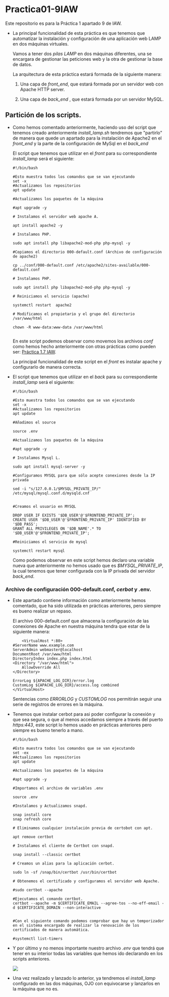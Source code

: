# Practica01-9IAW
Este repositorio es para la Práctica 1 apartado 9 de IAW. 

- La principal funcionalidad de esta práctica es que tenemos que automatizar la instalación y configuración de una aplicación web LAMP en dos máquinas virtuales.

    Vamos a tener dos *_pilas LAMP_* en dos máquinas diferentes, una se encargara de gestionar las peticiones web y la otra de gestionar la base de datos.

    La arquitectura de esta práctica estará formada de la siguiente manera:

    1. Una capa de *_front_end_*, que estará formada por un servidor web con Apache HTTP server.

    2. Una capa de *_back_end_* , que estará formada por un servidor MySQL.


## Partición de los scripts.

- Como hemos comentado anteriormente, haciendo uso del script que tenemos creado anteriormente *_install_lamp.sh_* tendremos que "partirlo" de manera que quede un apartado para la instalación de Apache2 en el *_front_end_* y la parte de la configuración de MySql en el *_back_end_*


    El script que tenemos que utilizar en el *_front_* para su correspondiente *_install_lamp_* será el siguiente:

    ```
    #!/bin/bash

    #Esto muestra todos los comandos que se van ejecutando
    set -x 
    #Actualizamos los repositorios
    apt update

    #Actualizamos los paquetes de la máquina 

    #apt upgrade -y

    # Instalamos el servidor web apache A.

    apt install apache2 -y

    # Instalamos PHP.

    sudo apt install php libapache2-mod-php php-mysql -y

    #Copiamos el directorio 000-default.conf (Archivo de configuración de apache2)

    cp ../conf/000-default.conf /etc/apache2/sites-available/000-default.conf

    # Instalamos PHP.

    sudo apt install php libapache2-mod-php php-mysql -y

    # Reiniciamos el servicio (apache)

    systemctl restart  apache2

    # Modificamos el propietario y el grupo del directorio /var/www/html

    chown -R www-data:www-data /var/www/html
            
    ```

    En este script podemos observar como movemos los archivos *_conf_* como hemos hecho anteriormente con otras prácticas como pueden ser: [Práctica 1.7 IAW](https://github.com/kinoibanez/Practica01-7IAW).

    La principal funcionalidad de este script en el *_front_* es instalar apache y configurarlo de manera correcta.

    


-  El script que tenemos que utilizar en el *_back_* para su correspondiente *_install_lamp_* será el siguiente:

    ```
    #!/bin/bash

    #Esto muestra todos los comandos que se van ejecutando
    set -x 
    #Actualizamos los repositorios
    apt update

    #Añadimos el source

    source .env

    #Actualizamos los paquetes de la máquina 

    #apt upgrade -y

    # Instalamos Mysql L.

    sudo apt install mysql-server -y

    #Configuramos MYSQL para que sólo acepte conexiones desde la IP privada

    sed -i "s/127.0.0.1/$MYSQL_PRIVATE_IP/" /etc/mysql/mysql.conf.d/mysqld.cnf


    #Creamos el usuario en MYSQL

    DROP USER IF EXISTS '$DB_USER'@'$FRONTEND_PRIVATE_IP';
    CREATE USER '$DB_USER'@'$FRONTEND_PRIVATE_IP' IDENTIFIED BY '$DB_PASS';
    GRANT ALL PRIVILEGES ON '$DB_NAME'.* TO '$DB_USER'@'$FRONTEND_PRIVATE_IP';

    #Reiniciamos el servicio de mysql

    systemctl restart mysql

    ```

    Como podemos observar en este script hemos declaro una variable nueva que anteriormente no hemos usado que es *_$MYSQL_PRIVATE_IP_*, la cual tenemos que tener configurada con la IP privada del servidor *_back_end_*.

### Archivo de configuración 000-default.conf, *_cerbot_* y .env.

- Este apartado contiene información como anteriormente hemos comentado, que ha sido utilizada en prácticas anteriores, pero siempre es bueno realizar un repaso.

    El archivo 000-default.conf que almacena la configuración de las conexiones de Apache en nuestra máquina tendra que estar de la siguiente manera: 

    ```
        <VirtualHost *:80>
    #ServerName www.example.com
    ServerAdmin webmaster@localhost
    DocumentRoot /var/www/html
    DirectoryIndex index.php index.html
    <Directory "/var/www/html">
        AllowOverride All
    </Directory>

    ErrorLog ${APACHE_LOG_DIR}/error.log
    CustomLog ${APACHE_LOG_DIR}/access.log combined
    </VirtualHost>
    ```

    Sentencias como *_ERRORLOG_* y *_CUSTOMLOG_* nos permitirán seguir una serie de registros de errores en la máquina.

- Tenemos que instalar cerbot para asi poder configurar la conexión y que sea segura, o que al menos accedamos siempre a través del puerto *_https:443_*, este script lo hemos usado en prácticas anteriores pero siempre es bueno tenerlo a mano.

    ```
    #!/bin/bash

    #Esto muestra todos los comandos que se van ejecutando
    set -ex 
    #Actualizamos los repositorios
    apt update

    #Actualizamos los paquetes de la máquina 

    #apt upgrade -y

    #Importamos el archivo de variables .env

    source .env

    #Instalamos y Actualizamos snapd.

    snap install core
    snap refresh core

    # Eliminamos cualquier instalación previa de certobot con apt.

    apt remove certbot

    # Instalamos el cliente de Certbot con snapd.

    snap install --classic certbot

    # Creamos un alias para la aplicación cerbot.

    sudo ln -sf /snap/bin/certbot /usr/bin/certbot

    # Obtenemos el certificado y configuramos el servidor web Apache.

    #sudo certbot --apache

    #Ejecutamos el comando certbot.
    certbot --apache -m $CERTIFICATE_EMAIL --agree-tos --no-eff-email -d $CERTIFICATE_DOMAIN --non-interactive


    #Con el siguiente comando podemos comprobar que hay un temporizador en el sistema encargado de realizar la renovación de los certificados de manera automática.

    #systemctl list-timers

    ```

- Y por último y no menos importante nuestro archivo *_.env_* que tendrá que tener en su interior todas las variables que hemos ido declarando en los scripts anteriores.

    ![](images/cap1.png)


- Una vez realizado y lanzado lo anterior, ya tendremos el *_install_lamp_* configurado en las dos máquinas, OJO con equivocarse y lanzarlos en la máquina que no es.
